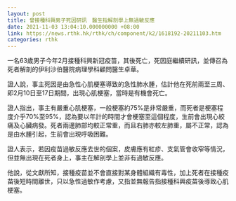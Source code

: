 ```yaml
---
layout: post
title: 曾接種科興男子死因研訊　醫生指解剖學上無過敏反應　
date: 2021-11-03 13:04:10.000000000 +08:00
link: https://news.rthk.hk/rthk/ch/component/k2/1618192-20211103.htm
categories: rthk
---
```


一名63歲男子今年2月接種科興新冠疫苗，其後死亡，死因庭繼續研訊，並傳召為死者解剖的伊利沙伯醫院病理學科顧問醫生卓華。

證人說，事主死因是由急性心肌梗塞導致的急性肺水腫，估計他在死前兩至三周、即2月10日至17日期間，出現心肌梗塞，當時是有機會死亡。

證人指出，事主有嚴重心肌梗塞，一般梗塞約75%是非常嚴重，而死者是梗塞程度介乎70%至95%，認為要以年計的時間才會梗塞至這個程度，生前會出現心絞痛及心臟病發。死者兩邊肺部均較正常重，而且右肺亦較左肺重，屬不正常，認為是由水腫引起，生前會出現呼吸困難。

證人表示，若因疫苗過敏反應去世的個案，皮膚應有紅疹、支氣管會收窄等情況，但並無出現在死者身上，事主在解剖學上並非有過敏反應。

他說，從文獻所知，接種疫苗並不會直接對某身體組織有毒性，加上死者在接種疫苗後短時間離世，只以急性過敏作考慮，又指並無報告指接種科興疫苗後導致心肌梗塞。
